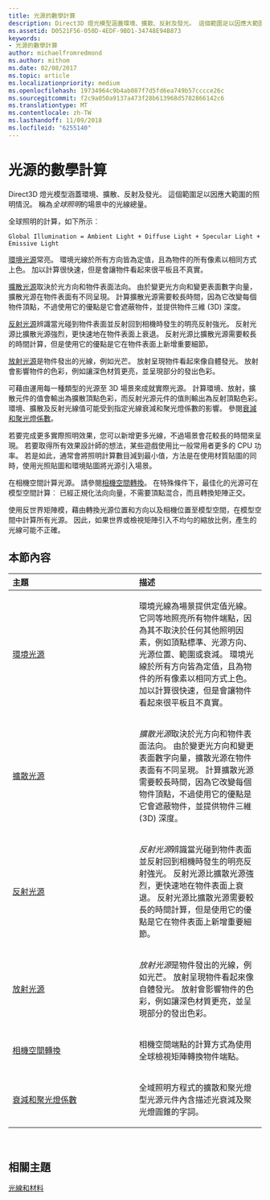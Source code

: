 ```yaml
---
title: 光源的數學計算
description: Direct3D 燈光模型涵蓋環境、擴散、反射及發光。 這個範圍足以因應大範圍的照明情況。 稱為全球照明的場景中的光線總量。
ms.assetid: D0521F56-050D-4EDF-9BD1-34748E94B873
keywords:
- 光源的數學計算
author: michaelfromredmond
ms.author: mithom
ms.date: 02/08/2017
ms.topic: article
ms.localizationpriority: medium
ms.openlocfilehash: 19734964c9b4ab087f7d5fd6ea749b57cccce26c
ms.sourcegitcommit: f2c9a050a9137a473f28b613968d5782866142c6
ms.translationtype: MT
ms.contentlocale: zh-TW
ms.lasthandoff: 11/09/2018
ms.locfileid: "6255140"
---
```

# <a name="mathematics-of-lighting"></a>光源的數學計算


Direct3D 燈光模型涵蓋環境、擴散、反射及發光。 這個範圍足以因應大範圍的照明情況。 稱為*全球照明*的場景中的光線總量。

全球照明的計算，如下所示︰

```
Global Illumination = Ambient Light + Diffuse Light + Specular Light + Emissive Light 
```

[環境光源](ambient-lighting.md)常亮。 環境光線於所有方向皆為定值，且為物件的所有像素以相同方式上色。 加以計算很快速，但是會讓物件看起來很平板且不真實。

[擴散光源](diffuse-lighting.md)取決於光方向和物件表面法向。 由於變更光方向和變更表面數字向量，擴散光源在物件表面有不同呈現。 計算擴散光源需要較長時間，因為它改變每個物件頂點，不過使用它的優點是它會遮蔽物件，並提供物件三維 (3D) 深度。

[反射光源](specular-lighting.md)辨識當光碰到物件表面並反射回到相機時發生的明亮反射強光。 反射光源比擴散光源強烈，更快速地在物件表面上衰退。 反射光源比擴散光源需要較長的時間計算，但是使用它的優點是它在物件表面上新增重要細節。

[放射光源](emissive-lighting.md)是物件發出的光線，例如光芒。 放射呈現物件看起來像自體發光。 放射會影響物件的色彩，例如讓深色材質更亮，並呈現部分的發出色彩。

可藉由運用每一種類型的光源至 3D 場景來成就實際光源。 計算環境、放射，擴散元件的值會輸出為擴散頂點色彩，而反射光源元件的值則輸出為反射頂點色彩。 環境、擴散及反射光線值可能受到指定光線衰減和聚光燈係數的影響。 參閱[衰減和聚光燈係數](attenuation-and-spotlight-factor.md)。

若要完成更多實際照明效果，您可以新增更多光線，不過場景會花較長的時間來呈現。 若要取得所有效果設計師的想法，某些遊戲使用比一般常用者更多的 CPU 功率。 若是如此，通常會將照明計算數目減到最小值，方法是在使用材質貼圖的同時，使用光照貼圖和環境貼圖將光源引入場景。

在相機空間計算光源。 請參閱[相機空間轉換](camera-space-transformations.md)。 在特殊條件下，最佳化的光源可在模型空間計算︰ 已經正規化法向向量，不需要頂點混合，而且轉換矩陣正交。

使用反世界矩陣模，藉由轉換光源位置和方向以及相機位置至模型空間，在模型空間中計算所有光源。 因此，如果世界或檢視矩陣引入不均勻的縮放比例，產生的光線可能不正確。

## <a name="span-idin-this-sectionspanin-this-section"></a><span id="in-this-section"></span>本節內容


<table>
<colgroup>
<col width="50%" />
<col width="50%" />
</colgroup>
<thead>
<tr class="header">
<th align="left">主題</th>
<th align="left">描述</th>
</tr>
</thead>
<tbody>
<tr class="odd">
<td align="left"><p><a href="ambient-lighting.md">環境光源</a></p></td>
<td align="left"><p>環境光線為場景提供定值光線。 它同等地照亮所有物件端點，因為其不取決於任何其他照明因素，例如頂點標準、光源方向、光源位置、範圍或衰減。 環境光線於所有方向皆為定值，且為物件的所有像素以相同方式上色。 加以計算很快速，但是會讓物件看起來很平板且不真實。</p></td>
</tr>
<tr class="even">
<td align="left"><p><a href="diffuse-lighting.md">擴散光源</a></p></td>
<td align="left"><p><em>擴散光源</em>取決於光方向和物件表面法向。 由於變更光方向和變更表面數字向量，擴散光源在物件表面有不同呈現。 計算擴散光源需要較長時間，因為它改變每個物件頂點，不過使用它的優點是它會遮蔽物件，並提供物件三維 (3D) 深度。</p></td>
</tr>
<tr class="odd">
<td align="left"><p><a href="specular-lighting.md">反射光源</a></p></td>
<td align="left"><p><em>反射光源</em>辨識當光碰到物件表面並反射回到相機時發生的明亮反射強光。 反射光源比擴散光源強烈，更快速地在物件表面上衰退。 反射光源比擴散光源需要較長的時間計算，但是使用它的優點是它在物件表面上新增重要細節。</p></td>
</tr>
<tr class="even">
<td align="left"><p><a href="emissive-lighting.md">放射光源</a></p></td>
<td align="left"><p><em>放射光源</em>是物件發出的光線，例如光芒。 放射呈現物件看起來像自體發光。 放射會影響物件的色彩，例如讓深色材質更亮，並呈現部分的發出色彩。</p></td>
</tr>
<tr class="odd">
<td align="left"><p><a href="camera-space-transformations.md">相機空間轉換</a></p></td>
<td align="left"><p>相機空間端點的計算方式為使用全球檢視矩陣轉換物件端點。</p></td>
</tr>
<tr class="even">
<td align="left"><p><a href="attenuation-and-spotlight-factor.md">衰減和聚光燈係數</a></p></td>
<td align="left"><p>全域照明方程式的擴散和聚光燈型光源元件內含描述光衰減及聚光燈圓錐的字詞。</p></td>
</tr>
</tbody>
</table>

 

## <a name="span-idrelated-topicsspanrelated-topics"></a><span id="related-topics"></span>相關主題


[光線和材料](lights-and-materials.md)

 

 




